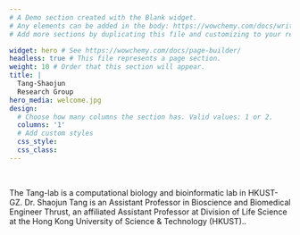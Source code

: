 ```yaml
---
# A Demo section created with the Blank widget.
# Any elements can be added in the body: https://wowchemy.com/docs/writing-markdown-latex/
# Add more sections by duplicating this file and customizing to your requirements.

widget: hero # See https://wowchemy.com/docs/page-builder/
headless: true # This file represents a page section.
weight: 10 # Order that this section will appear.
title: |
  Tang-Shaojun  
  Research Group
hero_media: welcome.jpg
design:
  # Choose how many columns the section has. Valid values: 1 or 2.
  columns: '1'
  # Add custom styles
  css_style:
  css_class:
---
```


<br>

The Tang-lab is a computational biology and bioinformatic lab in HKUST-GZ. Dr. Shaojun Tang is an Assistant Professor in Bioscience and Biomedical Engineer Thrust, an affiliated Assistant Professor at Division of Life Science at the Hong Kong University of Science & Technology (HKUST)..
